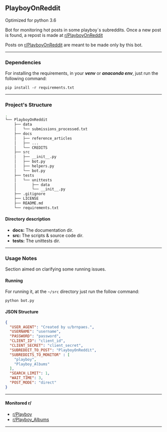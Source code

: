 ## PlayboyOnReddit

Optimized for python 3.6

Bot for monitoring hot posts in some playboy´s subreddits. 
Once a new post is found, a repost is made at [r/PlayboyOnReddit](https://www.reddit.com/r/playboyonreddit/)

Posts on [r/PlayboyOnReddit](https://www.reddit.com/r/PlayboyOnReddit/) are meant to be made only by this bot. 

----------------------

### Dependencies

For installing the requirements, in your ___venv___ or ___anaconda env___, 
just run the following command:

```shell script
pip install -r requirements.txt
```

----------------

### Project's Structure

```bash 
.
└── PlayboyOnReddit
    ├── data
    │   └── submissions_processed.txt
    ├── docs
    │   ├── reference_articles
    │   ├── ...
    │   └── CREDITS
    ├── src
    │   ├── __init__.py
    │   ├── bot.py
    │   ├── helpers.py
    │   └── bot.py
    ├── tests
    │   └── unittests
    │       ├── data
    │       └── __init__.py
    ├── .gitignore
    ├── LICENSE
    ├── README.md
    └── requirements.txt
```

#### Directory description

- __docs:__ The documentation dir.
- __src:__ The scripts & source code dir.
- __tests:__ The unittests dir.

-----------------------

### Usage Notes

Section aimed on clarifying some running issues.

#### Running

For running it, at the `~/src` directory just run the follow command:

```shell script
python bot.py
``` 

#### JSON Structure

````json
{
  "USER_AGENT": "Created by u/brnpaes.",
  "USERNAME": "username",
  "PASSWORD": "password",
  "CLIENT_ID": "client_id",
  "CLIENT_SECRET": "client_secret",
  "SUBREDDIT_TO_POST": "PlayboyOnReddit",
  "SUBREDDITS_TO_MONITOR" : [
    "playboy", 
    "Playboy_Albums"
  ],
  "SEARCH_LIMIT": 1,
  "WAIT_TIME": 3,
  "POST_MODE": "direct"
}
````
---------------

#### Monitored r/

- [r/Playboy](https://www.reddit.com/r/playboy)
- [r/Playboy_Albums](https://www.reddit.com/r/playboy_albums)

---------------
